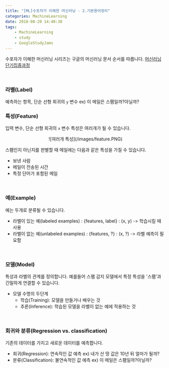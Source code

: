 ```yaml
---
title: "[ML]수포자가 이해한 머신러닝 - 2.기본용어정리"
categories: MachineLearning
date: 2018-08-20 14:40:38
tags:
    - MachineLearning
    - study
    - GoogleStudyJams
---
```

수포자가 이해한 머신러닝 시리즈는 구글의 머신러닝 문서 순서를 따릅니다.
[머신러닝 단기집중과정]

[머신러닝 단기집중과정]: https://developers.google.com/machine-learning/crash-course/ "머신러닝 단기집중과정"
<br/>

### 라벨(Label)
예측하는 항목, 단순 선형 회귀의 `y` 변수
ex) 이 메일은 스팸일까?아닐까?
<br/>

### 특성(Feature)
입력 변수, 단순 선형 회귀의 `x` 변수
특성은 여러개가 될 수 있습니다. 
<center> ![여러개 특성](/images/feature.PNG) </center>

스팸인지 아닌지를 판별할 때 메일에는 다음과 같은 특성을 가질 수 있습니다.
- 보낸 사람
- 메일이 전송된 시간
- 특정 단어가 포함된 메일

<br/>

### 예(Example)
예는 두개로 분류될 수 있습니다.

- 라벨이 있는 예(labeled examples) : {features, label} : (x, y) -> 학습시킬 때 사용
- 라벨이 없는 예(unlabeled examples) : {features, ?} : (x, ?) -> 라벨 예측이 필요함

<br/>

### 모델(Model)
특성과 라벨의 관계를 정의합니다. 예를들어 스팸 감지 모델에서 특정 특성을 '스팸'과 긴밀하게 연결할 수 있습니다.
- 모델 수명의 두단계
    - 학습(Training): 모델을 만들거나 배우는 것
    - 추론(Inference): 학습된 모델을 라벨이 없는 예에 적용하는 것

<br/>

### 회귀와 분류(Regression vs. classification)
기존의 데이터를 가지고 새로운 데이터를 예측합니다.
- 회귀(Regression): 연속적인 값 예측    ex) 내가 산 땅 값은 10년 뒤 얼마가 될까? 
- 분류(Classification): 불연속적인 값 예측   ex) 이 메일은 스팸일까?아닐까?